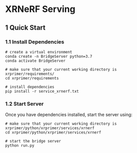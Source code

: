# XRNeRF Serving

## 1 Quick Start

### 1.1 Install Dependencies

```shell
# create a virtual environment
conda create -n BridgeServer python=3.7
conda activate BridgeServer

# make sure that your current working directory is xrprimer/requirements/
cd xrprimer/requirements

# install dependencies
pip install -r service_xrnerf.txt
```

### 1.2 Start Server

Once you have dependencies installed, start the server using: 

```shell
# make sure that your current working directory is xrprimer/python/xrprimer/services/xrnerf
cd xrprimer/python/xrprimer/services/xrnerf

# start the bridge server
python run.py
```